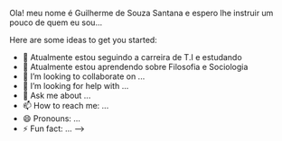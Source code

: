 Ola! meu nome é Guilherme de Souza Santana e espero lhe instruir um pouco de quem eu sou...


Here are some ideas to get you started:

- 🔭 Atualmente estou seguindo a carreira de T.I e estudando
- 🌱 Atualmente estou aprendendo sobre Filosofia e Sociologia
- 👯 I’m looking to collaborate on ...
- 🤔 I’m looking for help with ...
- 💬 Ask me about ...
- 📫 How to reach me: ...
- 😄 Pronouns: ...
- ⚡ Fun fact: ...
-->
